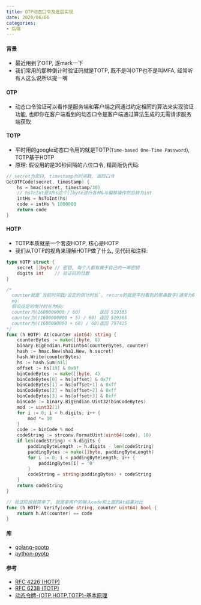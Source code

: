 ```yaml
---
title: OTP动态口令及底层实现
date: 2020/06/06
categories: 
- 后端
---
```

#### 背景
* 最近用到了OTP, 遂mark一下
* 我们常用的那种倒计时验证码就是TOTP, 既不是叫OTP也不是叫MFA, 经常听有人这么说所以提一嘴

#### OTP
* 动态口令验证可以看作是服务端和客户端之间通过约定相同的算法来实现验证功能, 也即你在客户端看到的动态口令是客户端通过算法生成的无需请求服务端获取

#### TOTP
* 平时用的google动态口令用的就是TOTP(`Time-based One-Time Password`), TOTP基于HOTP
* 原理: 假设用的是30秒间隔的六位口令, 精简版伪代码:
```go
// secret为密码, timestamp为时间戳, 返回口令
GetOTPCode(secret, timestamp) {
    hs = hmac(secret, timestamp/30)
    // hsToInt是对hs这个[]byte进行各种&与偏移操作然后转为int
    intHs = hsToInt(hs) 
    code = intHs % 1000000
    return code
}
```

#### HOTP
* TOTP本质就是一个套皮HOTP, 核心是HOTP
* 我们从TOTP的视角来理解HOTP做了什么, 见代码和注释:
```go
type HOTP struct {
    secret []byte // 密钥, 每个人都有属于自己的一串密钥
    digits int    // 验证码的位数
}

/*
  counter就是`当前时间戳/设定的倒计时长`, return的就是平时看到的那串数字(通常为6位);
  eg:
  假设设定的倒计时长为60:
  counter为(1600000000 / 60)       返回 519365
  counter为((1600000000 + 5) / 60) 返回 519365
  counter为((1600000000 + 60) / 60)返回 797425
*/
func (h HOTP) At(counter uint64) string {
    counterBytes := make([]byte, 8)
    binary.BigEndian.PutUint64(counterBytes, counter)
    hash := hmac.New(sha1.New, h.secret)
    hash.Write(counterBytes)
    hs := hash.Sum(nil)
    offset := hs[19] & 0x0f
    binCodeBytes := make([]byte, 4)
    binCodeBytes[0] = hs[offset] & 0x7f
    binCodeBytes[1] = hs[offset+1] & 0xff
    binCodeBytes[2] = hs[offset+2] & 0xff
    binCodeBytes[3] = hs[offset+3] & 0xff
    binCode := binary.BigEndian.Uint32(binCodeBytes)
    mod := uint32(1)
    for i := 0; i < h.digits; i++ {
        mod *= 10
    }
    code := binCode % mod
    codeString := strconv.FormatUint(uint64(code), 10)
    if len(codeString) < h.digits {
        paddingByteLength := h.digits - len(codeString)
        paddingBytes := make([]byte, paddingByteLength)
        for i := 0; i < paddingByteLength; i++ {
            paddingBytes[i] = '0'
        }
        codeString = string(paddingBytes) + codeString
    }
    return codeString
}

// 验证阶段就简单了, 就是拿用户的输入code和上面的At结果对比
func (h HOTP) Verify(code string, counter uint64) bool {
    return h.At(counter) == code
}
```

#### 库
* [golang-gootp](https://github.com/gitchs/gootp)
* [python-pyotp](https://github.com/pyotp/pyotp)

#### 参考
* [RFC 4226 (HOTP)](https://tools.ietf.org/html/rfc4226)
* [RFC 6238 (TOTP)](https://tools.ietf.org/html/rfc6238)
* [动态令牌-(OTP,HOTP,TOTP)-基本原理](https://www.cnblogs.com/voipman/p/6216328.html)